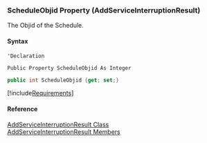 ﻿### ScheduleObjid Property (AddServiceInterruptionResult)

The Objid of the Schedule.

#### Syntax

```vbnet
'Declaration

Public Property ScheduleObjid As Integer
```

```csharp
public int ScheduleObjid {get; set;}
```

[!include[Requirements](../partials/requirements.md)]

#### Reference

[AddServiceInterruptionResult Class](FChoice.Toolkits.Clarify~FChoice.Toolkits.Clarify.FieldOps.AddServiceInterruptionResult.md)  
[AddServiceInterruptionResult Members](FChoice.Toolkits.Clarify~FChoice.Toolkits.Clarify.FieldOps.AddServiceInterruptionResult_members.md)